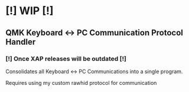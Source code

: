 # [!] WIP [!]
## QMK Keyboard <-> PC Communication Protocol Handler
### [!] Once XAP releases will be outdated [!]
Consolidates all Keyboard <-> PC Communications into a single program.

Requires using my custom rawhid protocol for communication
